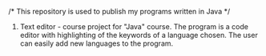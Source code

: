 /* This repository is used to publish my programs written in Java */

1. Text editor - course project for "Java" course. The program is a code editor with highlighting of the keywords of a language chosen. The user can easily add new languages to the program.
